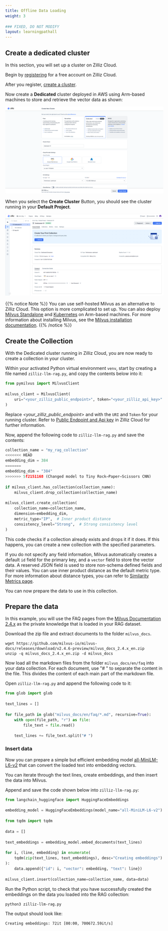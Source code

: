 ```yaml
---
title: Offline Data Loading
weight: 3

### FIXED, DO NOT MODIFY
layout: learningpathall
---
```

## Create a dedicated cluster

In this section, you will set up a cluster on Zilliz Cloud.

Begin by [registering](https://docs.zilliz.com/docs/register-with-zilliz-cloud?utm_source=partner&utm_medium=referral&utm_campaign=2024-10-24_web_arm-dev-hub-data-loading_arm) for a free account on Zilliz Cloud. 

After you register, [create a cluster](https://docs.zilliz.com/docs/create-cluster?utm_source=partner&utm_medium=referral&utm_campaign=2024-10-24_web_arm-dev-hub-data-loading_arm). 

Now create a **Dedicated** cluster deployed in AWS using Arm-based machines to store and retrieve the vector data as shown:

![cluster](create_cluster.png)

When you select the **Create Cluster** Button, you should see the cluster running in your **Default Project**.

![running](running_cluster.png)

{{% notice Note %}}
You can use self-hosted Milvus as an alternative to Zilliz Cloud. This option is more complicated to set up. You can also deploy [Milvus Standalone](https://milvus.io/docs/install_standalone-docker-compose.md?utm_source=partner&utm_medium=referral&utm_campaign=2024-10-24_web_arm-dev-hub-data-loading_arm) and [Kubernetes](https://milvus.io/docs/install_cluster-milvusoperator.md?utm_source=partner&utm_medium=referral&utm_campaign=2024-10-24_web_arm-dev-hub-data-loading_arm) on Arm-based machines. For more information about installing Milvus, see the [Milvus installation documentation](https://milvus.io/docs/install-overview.md?utm_source=partner&utm_medium=referral&utm_campaign=2024-10-24_web_arm-dev-hub-data-loading_arm).
{{% /notice  %}}

## Create the Collection

With the Dedicated cluster running in Zilliz Cloud, you are now ready to create a collection in your cluster.

Within your activated Python virtual environment `venv`, start by creating a file named `zilliz-llm-rag.py`, and copy the contents below into it:

```python
from pymilvus import MilvusClient

milvus_client = MilvusClient(
    uri="<your_zilliz_public_endpoint>", token="<your_zilliz_api_key>"
)

```
Replace *<your_zilliz_public_endpoint>* and *<your zilliz_api_key>* with the `URI` and `Token` for your running cluster. Refer to [Public Endpoint and Api key](https://docs.zilliz.com/docs/on-zilliz-cloud-console#free-cluster-details?utm_source=partner&utm_medium=referral&utm_campaign=2024-10-24_web_arm-dev-hub-data-loading_arm) in Zilliz Cloud for further information.

Now, append the following code to `zilliz-llm-rag.py` and save the contents:

```python
collection_name = "my_rag_collection"
<<<<<<< HEAD
embedding_dim = 384
=======
embedding_dim = "384"
>>>>>>> 5f2151168 (Changed model to Tiny Rock–Paper–Scissors CNN)

if milvus_client.has_collection(collection_name):
    milvus_client.drop_collection(collection_name)

milvus_client.create_collection(
    collection_name=collection_name,
    dimension=embedding_dim,
    metric_type="IP",  # Inner product distance
    consistency_level="Strong",  # Strong consistency level
)
```
This code checks if a collection already exists and drops it if it does. If this happens, you can create a new collection with the specified parameters.

If you do not specify any field information, Milvus automatically creates a default `id` field for the primary key, and a `vector` field to store the vector data. A reserved JSON field is used to store non-schema defined fields and their values.
You can use inner product distance as the default metric type. For more information about distance types, you can refer to [Similarity Metrics page](https://milvus.io/docs/metric.md?tab=floating?utm_source=partner&utm_medium=referral&utm_campaign=2024-10-24_web_arm-dev-hub-data-loading_arm).

You can now prepare the data to use in this collection.

## Prepare the data

In this example, you will use the FAQ pages from the [Milvus Documentation 2.4.x](https://github.com/milvus-io/milvus-docs/releases/download/v2.4.6-preview/milvus_docs_2.4.x_en.zip) as the private knowledge that is loaded in your RAG dataset.

Download the zip file and extract documents to the folder `milvus_docs`.

```shell
wget https://github.com/milvus-io/milvus-docs/releases/download/v2.4.6-preview/milvus_docs_2.4.x_en.zip
unzip -q milvus_docs_2.4.x_en.zip -d milvus_docs
```

Now load all the markdown files from the folder `milvus_docs/en/faq` into your data collection. For each document, use "# " to separate the content in the file. This divides the content of each main part of the markdown file.

Open `zilliz-llm-rag.py` and append the following code to it:

```python
from glob import glob

text_lines = []

for file_path in glob("milvus_docs/en/faq/*.md", recursive=True):
    with open(file_path, "r") as file:
        file_text = file.read()

    text_lines += file_text.split("# ")
```

### Insert data
Now you can prepare a simple but efficient embedding model [all-MiniLM-L6-v2](https://huggingface.co/sentence-transformers/all-MiniLM-L6-v2) that can convert the loaded text into embedding vectors.

You can iterate through the text lines, create embeddings, and then insert the data into Milvus.

Append and save the code shown below into `zilliz-llm-rag.py`:

```python
from langchain_huggingface import HuggingFaceEmbeddings

embedding_model = HuggingFaceEmbeddings(model_name="all-MiniLM-L6-v2")

from tqdm import tqdm

data = []

text_embeddings = embedding_model.embed_documents(text_lines)

for i, (line, embedding) in enumerate(
    tqdm(zip(text_lines, text_embeddings), desc="Creating embeddings")
):
    data.append({"id": i, "vector": embedding, "text": line})

milvus_client.insert(collection_name=collection_name, data=data)
```
Run the Python script, to check that you have successfully created the embeddings on the data you loaded into the RAG collection:

```bash
python3 zilliz-llm-rag.py
```

The output should look like:
```
Creating embeddings: 72it [00:00, 700672.59it/s]
```

